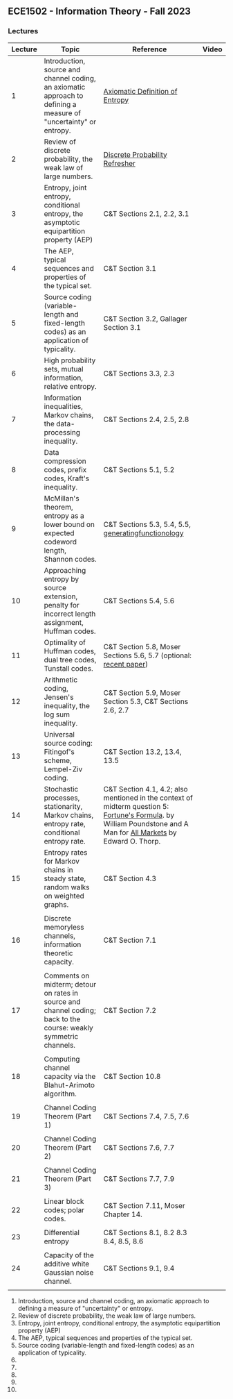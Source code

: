 ## ECE1502 - Information Theory - Fall 2023

### Lectures
| Lecture | Topic | Reference | Video|
| --- | --- | --- | --- |
| 1 | Introduction, source and channel coding, an axiomatic approach to defining a measure of "uncertainty" or entropy. | [Axiomatic Definition of Entropy](Reviews/axiomatic.pdf)  |  |
| 2 | Review of discrete probability, the weak law of large numbers. | [Discrete Probability Refresher](Reviews/Probability%20Review.pdf) |  |
| 3 | Entropy, joint entropy, conditional entropy, the asymptotic equipartition property (AEP)	 | C&T Sections 2.1, 2.2, 3.1	 |  |
| 4 | The AEP, typical sequences and properties of the typical set.	 | C&T Section 3.1	 |  |
| 5 | Source coding (variable-length and fixed-length codes) as an application of typicality.	 | C&T Section 3.2, Gallager Section 3.1	 |  |
| 6 | High probability sets, mutual information, relative entropy.	 | C&T Sections 3.3, 2.3	 |  |
| 7 | Information inequalities, Markov chains, the data-processing inequality.	 | C&T Sections 2.4, 2.5, 2.8	 |  |
| 8 | Data compression codes, prefix codes, Kraft's inequality.	 | C&T Sections 5.1, 5.2	 |  |
| 9 | McMillan's theorem, entropy as a lower bound on expected codeword length, Shannon codes.	 | C&T Sections 5.3, 5.4, 5.5, [generatingfunctionology](https://www2.math.upenn.edu/~wilf/DownldGF.html) |  |
| 10 | Approaching entropy by source extension, penalty for incorrect length assignment, Huffman codes.	 | C&T Sections 5.4, 5.6	 |  |
| 11 | Optimality of Huffman codes, dual tree codes, Tunstall codes.	 | C&T Section 5.8, Moser Sections 5.6, 5.7 (optional: [recent paper](https://dl.acm.org/doi/pdf/10.1145/3230653)) |  |
| 12 | Arithmetic coding, Jensen's inequality, the log sum inequality.	 | C&T Section 5.9, Moser Section 5.3, C&T Sections 2.6, 2.7 |  |
| 13 | Universal source coding:  Fitingof's scheme, Lempel-Ziv coding.	 | C&T Section 13.2, 13.4, 13.5 |  |
| 14 | Stochastic processes, stationarity, Markov chains, entropy rate, conditional entropy rate.	 | C&T Section 4.1, 4.2; also mentioned in the context of midterm question 5: [Fortune's Formula](http://www.fortunesformula.com/). by William Poundstone and  A Man for [All Markets](https://www.edwardothorp.com/books/a-man-for-all-markets/) by Edward O. Thorp. |  |
| 15 | Entropy rates for Markov chains in steady state, random walks on weighted graphs.	 | C&T Section 4.3	
 |  |
| 16 | Discrete memoryless channels, information theoretic capacity.	 | C&T Section 7.1	
 |  |
| 17 | Comments on midterm; detour on rates in source and channel coding; back to the course: weakly symmetric channels.	 | C&T Section 7.2	
 |  |
| 18 | Computing channel capacity via the Blahut-Arimoto algorithm.	 | C&T Section 10.8	
 |  |
| 19 | Channel Coding Theorem (Part 1)	 | C&T Sections 7.4, 7.5, 7.6	
 |  |
| 20 | Channel Coding Theorem (Part 2)	 | C&T Sections 7.6, 7.7	
 |  |
| 21 | Channel Coding Theorem (Part 3)	 | C&T Sections 7.7, 7.9	
 |  |
| 22 | Linear block codes; polar codes.	 | C&T Section 7.11, Moser Chapter 14.	
 |  |
| 23 | Differential entropy	 | C&T Sections 8.1, 8.2 8.3 8.4, 8.5, 8.6	
 |  |
| 24 | Capacity of the additive white Gaussian noise channel.	 | C&T Sections 9.1, 9.4	
 |  |


1. Introduction, source and channel coding, an axiomatic approach to defining a measure of "uncertainty" or entropy.
2. Review of discrete probability, the weak law of large numbers.
3. Entropy, joint entropy, conditional entropy, the asymptotic equipartition property (AEP)
4. The AEP, typical sequences and properties of the typical set.
5. Source coding (variable-length and fixed-length codes) as an application of typicality.
6.
7.
8.
9.
10.